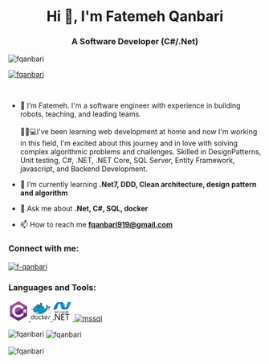 <h1 align="center">Hi 👋, I'm Fatemeh Qanbari</h1>
<h3 align="center">A Software Developer (C#/.Net)</h3>

<p align="left"> <img src="https://komarev.com/ghpvc/?username=fqanbari&label=Profile%20views&color=0e75b6&style=flat" alt="fqanbari" /> </p>

<p align="left"> <a href="https://github.com/ryo-ma/github-profile-trophy"><img src="https://github-profile-trophy.vercel.app/?username=fqanbari" alt="fqanbari" /></a> </p>

<p align="left"> <a href="https://twitter.com/" target="blank"><img src="https://img.shields.io/twitter/follow/?logo=twitter&style=for-the-badge" alt="" /></a> </p>

- 🔭 I’m Fatemeh. I'm a software engineer with experience in building robots, teaching, and leading teams.<br><br>👩🏻💻I've been learning web development at home and now I'm working in this field, I'm excited about this journey and in love with solving complex algorithmic problems and challenges. Skilled in DesignPatterns, Unit testing, C#, .NET, .NET Core, SQL Server, Entity Framework, javascript, and Backend Development.

- 🌱 I’m currently learning **.Net7, DDD, Clean architecture, design pattern and algorithm**

- 💬 Ask me about **.Net, C#, SQL, docker**

- 📫 How to reach me **fqanbari919@gmail.com**

<h3 align="left">Connect with me:</h3>
<p align="left">
<a href="https://linkedin.com/in/f-qanbari" target="blank"><img align="center" src="https://raw.githubusercontent.com/rahuldkjain/github-profile-readme-generator/master/src/images/icons/Social/linked-in-alt.svg" alt="f-qanbari" height="30" width="40" /></a>
</p>

<h3 align="left">Languages and Tools:</h3>
<p align="left"> <a href="https://www.w3schools.com/cs/" target="_blank" rel="noreferrer"> <img src="https://raw.githubusercontent.com/devicons/devicon/master/icons/csharp/csharp-original.svg" alt="csharp" width="40" height="40"/> </a> <a href="https://www.docker.com/" target="_blank" rel="noreferrer"> <img src="https://raw.githubusercontent.com/devicons/devicon/master/icons/docker/docker-original-wordmark.svg" alt="docker" width="40" height="40"/> </a> <a href="https://dotnet.microsoft.com/" target="_blank" rel="noreferrer"> <img src="https://raw.githubusercontent.com/devicons/devicon/master/icons/dot-net/dot-net-original-wordmark.svg" alt="dotnet" width="40" height="40"/> </a> <a href="https://www.microsoft.com/en-us/sql-server" target="_blank" rel="noreferrer"> <img src="https://www.svgrepo.com/show/303229/microsoft-sql-server-logo.svg" alt="mssql" width="40" height="40"/> </a> </p>

<p><img align="left" src="https://github-readme-stats.vercel.app/api/top-langs?username=fqanbari&show_icons=true&locale=en&layout=compact" alt="fqanbari" /></p>

<p>&nbsp;<img align="center" src="https://github-readme-stats.vercel.app/api?username=fqanbari&show_icons=true&locale=en" alt="fqanbari" /></p>

<p><img align="center" src="https://github-readme-streak-stats.herokuapp.com/?user=fqanbari&" alt="fqanbari" /></p>
